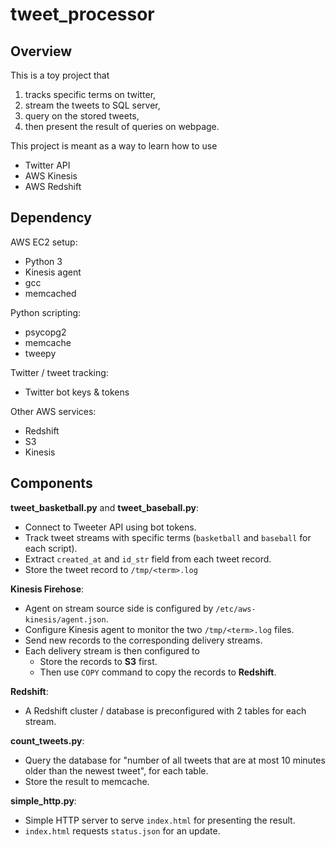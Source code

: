 # tweet_processor
## Overview
This is a toy project that
  1. tracks specific terms on twitter,
  2. stream the tweets to SQL server,
  3. query on the stored tweets,
  4. then present the result of queries on webpage.

This project is meant as a way to learn how to use
  * Twitter API
  * AWS Kinesis
  * AWS Redshift

## Dependency
AWS EC2 setup:
  * Python 3
  * Kinesis agent
  * gcc
  * memcached

Python scripting:
  * psycopg2
  * memcache
  * tweepy

Twitter / tweet tracking:
  * Twitter bot keys & tokens

Other AWS services:
  * Redshift
  * S3
  * Kinesis

## Components
**tweet_basketball.py** and **tweet_baseball.py**:
  * Connect to Tweeter API using bot tokens.
  * Track tweet streams with specific terms (`basketball` and `baseball` for each script).
  * Extract `created_at` and `id_str` field from each tweet record.
  * Store the tweet record to `/tmp/<term>.log`

**Kinesis Firehose**:
  * Agent on stream source side is configured by `/etc/aws-kinesis/agent.json`.
  * Configure Kinesis agent to monitor the two `/tmp/<term>.log` files.
  * Send new records to the corresponding delivery streams.
  * Each delivery stream is then configured to
    * Store the records to **S3** first.
    * Then use `COPY` command to copy the records to **Redshift**.

**Redshift**:
  * A Redshift cluster / database is preconfigured with 2 tables for each stream.

**count_tweets.py**:
  * Query the database for "number of all tweets that are at most 10 minutes older than the newest tweet", for each table.
  * Store the result to memcache.

**simple_http.py**:
  * Simple HTTP server to serve `index.html` for presenting the result.
  * `index.html` requests `status.json` for an update.

